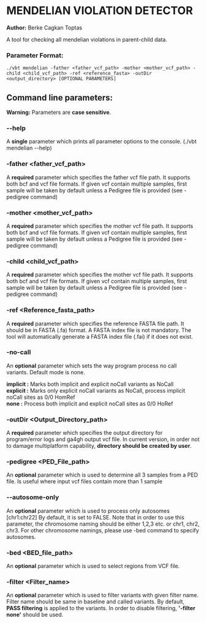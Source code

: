 # MENDELIAN VIOLATION DETECTOR
**Author:** Berke Cagkan Toptas

A tool for checking all mendelian violations in parent-child data.

### Parameter Format:

```
./vbt mendelian -father <father_vcf_path> -mother <mother_vcf_path> -child <child_vcf_path> -ref <reference_fasta> -outDir <output_directory> [OPTIONAL PARAMETERS]
```

## Command line parameters:
**Warning:** Parameters are **case sensitive**.


### --help
A **single** parameter which prints all parameter options to the console. (./vbt mendelian --help)


### -father <father_vcf_path>

A **required** parameter which specifies the father vcf file path. It supports both bcf and vcf file formats. If given vcf contain multiple samples, first sample will be taken by default unless a Pedigree file is provided (see -pedigree command)


### -mother <mother_vcf_path>

A **required** parameter which specifies the mother vcf file path. It supports both bcf and vcf file formats. If given vcf contain multiple samples, first sample will be taken by default unless a Pedigree file is provided (see -pedigree command)

### -child <child_vcf_path>

A **required** parameter which specifies the mother vcf file path. It supports both bcf and vcf file formats. If given vcf contain multiple samples, first sample will be taken by default unless a Pedigree file is provided (see -pedigree command)

### -ref <Reference_fasta_path>

A **required** parameter which specifies the reference FASTA file path. It should be in FASTA (.fa) format. A FASTA index file is not mandatory. The tool will automatically generate a FASTA index file (.fai) if it does not exist.

### -no-call <No Call Mode>

An **optional** parameter which sets the way program process no call variants. Default mode is none.

**implicit :** Marks both implicit and explicit noCall variants as NoCall  
**explicit :** Marks only explicit noCall variants as NoCall, process implicit noCall sites as 0/0 HomRef  
**none     :** Process both implicit and explicit noCall sites as 0/0 HoRef

### -outDir <Output_Directory_path>

A **required** parameter which specifies the output directory for program/error logs and ga4gh output vcf file. In current version, in order not to damage multiplatform capability, **directory should be created by user**.


### -pedigree <PED_File_path>


An **optional** parameter which is used to determine all 3 samples from a PED file. Is useful where input vcf files contain more than 1 sample

### --autosome-only

An **optional** parameter which is used to process only autosomes [chr1:chr22] By default, it is set to FALSE. Note that in order to use this parameter, the chromosome naming should be either 1,2,3 etc. or chr1, chr2, chr3. For other chromosome namings, please use -bed command to specify autosomes.

### -bed <BED_file_path>

An **optional** parameter which is used to select regions from VCF file.


### -filter <Filter_name>

An **optional** parameter which is used to filter variants with given filter name. Filter name should be same in baseline and called variants. By default, **PASS filtering** is applied to the variants. In order to disable filtering, **'-filter none'** should be used.


